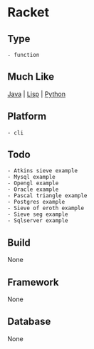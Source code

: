 # Racket

## Type
	- function
## Much Like
[Java](JAVA.md) | [Lisp](LISP.md) | [Python](PYTHON.md)
## Platform
	- cli
## Todo
	- Atkins sieve example
	- Mysql example
	- Opengl example
	- Oracle example
	- Pascal triangle example
	- Postgres example
	- Sieve of eroth example
	- Sieve seg example
	- Sqlserver example
## Build
None
## Framework
None
## Database
None